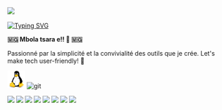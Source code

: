 <img src="https://capsule-render.vercel.app/api?type=waving&color=0:423da,7100:008080&fontColor=dedede&height=160&section=header&text=Tongasoa&fontSize=20" />
<p align="left"> 
<a href="https://git.io/typing-svg">
<img src="https://readme-typing-svg.demolab.com?font=Fira+Code&size=22&pause=1000&color=40C463&center=true&random=false&width=535&lines=Software+Engineer+Student+and+Dev+Mobile+Android;" alt="Typing SVG" />
</a>
</p>
<p>  <strong> 🇲🇬 Mbola tsara e!! 👋 🇲🇬 </strong> </p>
	
  
<p>Passionné par la simplicité et la convivialité des outils que je crée. Let's make tech user-friendly! 🚀</p>
<p>
<img src="https://raw.githubusercontent.com/devicons/devicon/master/icons/linux/linux-original.svg" alt="linux" width="40" height="40"/>
  <img src="https://www.vectorlogo.zone/logos/git-scm/git-scm-icon.svg" alt="git" width="40" height="40"/>
</p>
<p>
  <img src="https://camo.githubusercontent.com/a9d5db210f94e76ccfb7d3778b5527d40e2e3a20ca6e35715ea789a40938431d/68747470733a2f2f696d672e736869656c64732e696f2f62616467652f4a6176615363726970742d3030383038303f7374796c653d666f722d7468652d6261646765266c6f676f3d6a617661736372697074266c6f676f436f6c6f723d7768697465" />
  <img src="https://camo.githubusercontent.com/950cac8c1a6b54373e14ac1c1edd4d8a5054856850feecf4d6fd9c88ae274f0e/68747470733a2f2f696d672e736869656c64732e696f2f62616467652f446172742d3030383038303f7374796c653d666f722d7468652d6261646765266c6f676f3d64617274266c6f676f436f6c6f723d7768697465" />
  
 <img src="https://camo.githubusercontent.com/8a52ed050d6f99c85d79c104d8e517dd282656723116c8c6d735cb7674ff7028/68747470733a2f2f696d672e736869656c64732e696f2f62616467652f6e6f64652e6a732d3644413535463f6c6f676f3d6e6f64652e6a73266c6f676f436f6c6f723d7768697465"/>
  <img src="https://camo.githubusercontent.com/bffd3619e9ad6d514ecc44c85593b5d807b074f569226a330f1a93bfd2052be2/68747470733a2f2f696d672e736869656c64732e696f2f62616467652f5048502d3030383038303f7374796c653d666f722d7468652d6261646765266c6f676f3d706870266c6f676f436f6c6f723d7768697465"/>

   
   <img src="https://camo.githubusercontent.com/10de9f31b15fd3cd3f18f8b7f0f10c6e0d108d83b8a39838bc3c4f9ca0a9fd3f/68747470733a2f2f696d672e736869656c64732e696f2f62616467652f6769746875622d2532333132313031312e7376673f6c6f676f3d676974687562266c6f676f436f6c6f723d7768697465"/>
  <img src="https://camo.githubusercontent.com/b68aee9205827bd7eb1fa79d57fd4318edf07e0959784fe29ba4d7291a8df804/68747470733a2f2f696d672e736869656c64732e696f2f62616467652f6d7973716c2d2532333030662e7376673f6c6f676f3d6d7973716c266c6f676f436f6c6f723d7768697465" />
<img src="https://camo.githubusercontent.com/b3cb0af18f1a9d34e1129f5cb9ecd3fb98aeff5325eeadbabd74ae556c089066/68747470733a2f2f696d672e736869656c64732e696f2f62616467652f73716c6974652d2532333037343035652e7376673f6c6f676f3d73716c697465266c6f676f436f6c6f723d7768697465" />

<img src="https://camo.githubusercontent.com/6437fb6b9644d40c81a1f1edbe3ed39131f8bc223bd3ca2ecc9ed4025ee9a558/68747470733a2f2f696d672e736869656c64732e696f2f62616467652f5562756e74752d3030383038303f7374796c653d666f722d7468652d6261646765266c6f676f3d7562756e7475266c6f676f436f6c6f723d7768697465 "/>
</p>

</p>






